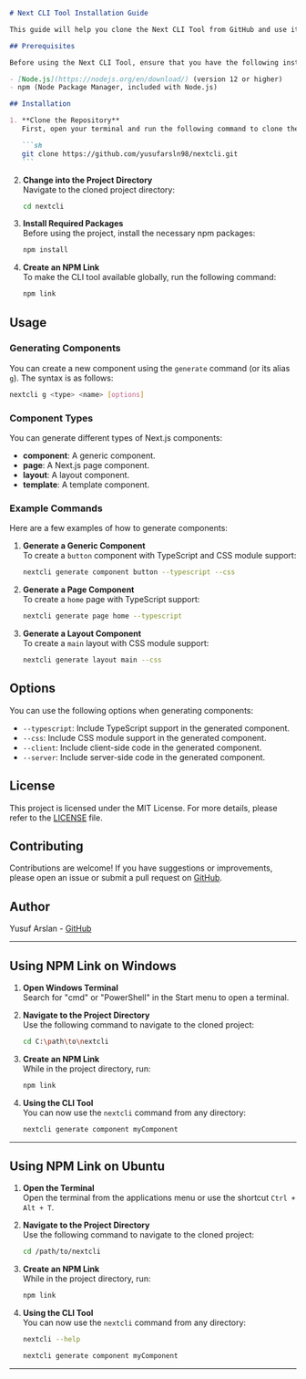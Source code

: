 ````markdown
# Next CLI Tool Installation Guide

This guide will help you clone the Next CLI Tool from GitHub and use it to generate Next.js components quickly and efficiently.

## Prerequisites

Before using the Next CLI Tool, ensure that you have the following installed:

- [Node.js](https://nodejs.org/en/download/) (version 12 or higher)
- npm (Node Package Manager, included with Node.js)

## Installation

1. **Clone the Repository**  
   First, open your terminal and run the following command to clone the Next CLI Tool repository:

   ```sh
   git clone https://github.com/yusufarsln98/nextcli.git
   ```
````

2. **Change into the Project Directory**  
   Navigate to the cloned project directory:

   ```sh
   cd nextcli
   ```

3. **Install Required Packages**  
   Before using the project, install the necessary npm packages:

   ```sh
   npm install
   ```

4. **Create an NPM Link**  
   To make the CLI tool available globally, run the following command:

   ```sh
   npm link
   ```

## Usage

### Generating Components

You can create a new component using the `generate` command (or its alias `g`). The syntax is as follows:

```sh
nextcli g <type> <name> [options]
```

### Component Types

You can generate different types of Next.js components:

- **component**: A generic component.
- **page**: A Next.js page component.
- **layout**: A layout component.
- **template**: A template component.

### Example Commands

Here are a few examples of how to generate components:

1. **Generate a Generic Component**  
   To create a `button` component with TypeScript and CSS module support:

   ```sh
   nextcli generate component button --typescript --css
   ```

2. **Generate a Page Component**  
   To create a `home` page with TypeScript support:

   ```sh
   nextcli generate page home --typescript
   ```

3. **Generate a Layout Component**  
   To create a `main` layout with CSS module support:

   ```sh
   nextcli generate layout main --css
   ```

## Options

You can use the following options when generating components:

- `--typescript`: Include TypeScript support in the generated component.
- `--css`: Include CSS module support in the generated component.
- `--client`: Include client-side code in the generated component.
- `--server`: Include server-side code in the generated component.

## License

This project is licensed under the MIT License. For more details, please refer to the [LICENSE](LICENSE) file.

## Contributing

Contributions are welcome! If you have suggestions or improvements, please open an issue or submit a pull request on [GitHub](https://github.com/yusufarsln98/nextcli).

## Author

Yusuf Arslan - [GitHub](https://github.com/yusufarsln98)

---

## Using NPM Link on Windows

1. **Open Windows Terminal**  
   Search for "cmd" or "PowerShell" in the Start menu to open a terminal.

2. **Navigate to the Project Directory**  
   Use the following command to navigate to the cloned project:

   ```sh
   cd C:\path\to\nextcli
   ```

3. **Create an NPM Link**  
   While in the project directory, run:

   ```sh
   npm link
   ```

4. **Using the CLI Tool**  
   You can now use the `nextcli` command from any directory:

   ```sh
   nextcli generate component myComponent
   ```

---

## Using NPM Link on Ubuntu

1. **Open the Terminal**  
   Open the terminal from the applications menu or use the shortcut `Ctrl + Alt + T`.

2. **Navigate to the Project Directory**  
   Use the following command to navigate to the cloned project:

   ```sh
   cd /path/to/nextcli
   ```

3. **Create an NPM Link**  
   While in the project directory, run:

   ```sh
   npm link
   ```

4. **Using the CLI Tool**  
   You can now use the `nextcli` command from any directory:

   ```sh
   nextcli --help
   ```

   ```sh
   nextcli generate component myComponent
   ```

---
